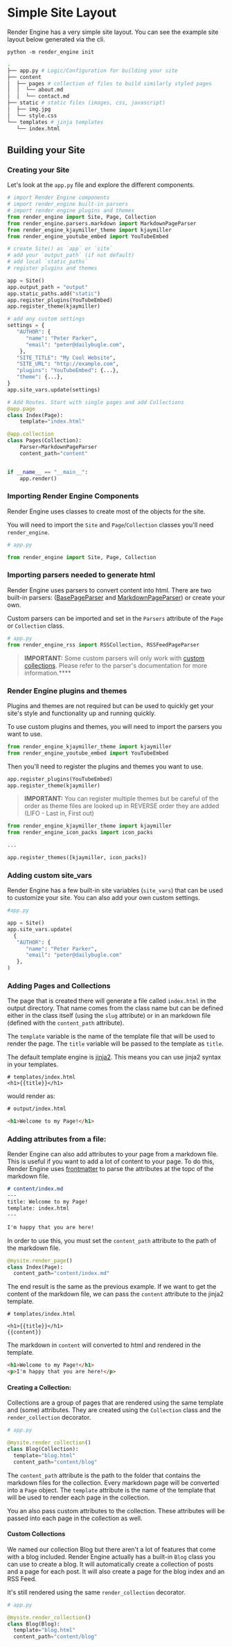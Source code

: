 # Simple Site Layout
Render Engine has a very simple site layout. You can see the example site layout below generated via the cli.

```shell
python -m render_engine init
```

```bash
.
├── app.py # Logic/Configuration for building your site
├── content
│  ├── pages # collection of files to build similarly styled pages
│  │  └── about.md
│  │  └── contact.md
├── static # static files (images, css, javascript)
│  ├── img.jpg
│  └── style.css
└── templates # jinja templates
   └── index.html
```

## Building your Site

### Creating your Site
Let's look at the `app.py` file and explore the different components.

```python
# import Render Engine components
# import render_engine built-in parsers
# import render engine plugins and themes
from render_engine import Site, Page, Collection
from render_engine.parsers.markdown import MarkdownPageParser
from render_engine_kjaymiller_theme import kjaymiller
from render_engine_youtube_embed import YouTubeEmbed

# create Site() as `app` or `site`
# add your `output_path` (if not default)
# add local `static_paths`
# register plugins and themes

app = Site()
app.output_path = "output"
app.static_paths.add("static")
app.register_plugins(YouTubeEmbed)
app.register_theme(kjaymiller)

# add any custom settings
settings = {
   "AUTHOR": {
      "name": "Peter Parker",
      "email": "peter@dailybugle.com",
    },
   "SITE_TITLE": "My Cool Website",
   "SITE_URL": "http://example.com",
   "plugins": "YouTubeEmbed": {...},
   "theme": {...},
}
app.site_vars.update(settings)

# Add Routes. Start with single pages and add Collections
@app.page
class Index(Page):
    template="index.html"

@app.collection
class Pages(Collection):
    Parser=MarkdownPageParser
    content_path="content"


if __name__ == "__main__":
    app.render()
```

### Importing Render Engine Components

Render Engine uses classes to create most of the objects for the site. 

You will need to import the `Site` and `Page`/`Collection` classes you'll need `render_engine`.

```python
# app.py

from render_engine import Site, Page, Collection
```

### Importing parsers needed to generate html

Render Engine uses parsers to convert content into html. There are two built-in parsers: ([BasePageParser](/parsers#BasePageParser) and [MarkdownPageParser](/parsers#MarkdownPageParser)) or create your own. 

Custom parsers can be imported and set in the `Parsers` attribute of the `Page` or `Collection` class.

```python
# app.py
from render_engine_rss import RSSCollection, RSSFeedPageParser
```

> **IMPORTANT:**
> Some custom parsers will only work with [custom collections](/custom_collections). Please refer to the parser's documentation for more information.****

### Render Engine plugins and themes

Plugins and themes are not required but can be used to quickly get your site's style and functionality up and running quickly. 

To use custom plugins and themes, you will need to import the parsers you want to use.


```python
from render_engine_kjaymiller_theme import kjaymiller
from render_engine_youtube_embed import YouTubeEmbed
```

Then you'll need to register the plugins and themes you want to use.

```python
app.register_plugins(YouTubeEmbed)
app.register_theme(kjaymiller)
```

> **IMPORTANT:**
> You can register multiple themes but be careful of the order as theme files are looked up in REVERSE order they are added (LIFO - Last in, First out)

```python
from render_engine_kjaymiller_theme import kjaymiller
from render_engine_icon_packs import icon_packs

...

app.register_themes([kjaymiller, icon_packs])
```

### Adding custom site_vars

Render Engine has a few built-in site variables (`site_vars`) that can be used to customize your site. You can also add your own custom settings.

```python
#app.py

app = Site()
app.site_vars.update(
  {
   "AUTHOR": {
      "name": "Peter Parker",
      "email": "peter@dailybugle.com"
   },
)
```

### Adding Pages and Collections

The page that is created there will generate a file called `index.html` in the output directory. That name comes from the class name but can be defined either in the class itself (using the `slug` attribute) or in an markdown file (defined with the `content_path` attribute).

The `template` variable is the name of the template file that will be used to render the page. The `title` variable will be passed to the template as `title`.

The default template engine is [jinja2](https://jinja.palletsprojects.com/en/3.0.x/). This means you can use jinja2 syntax in your templates.

```jinja2
# templates/index.html
<h1>{{title}}</h1>
```

would render as:

```html
# output/index.html

<h1>Welcome to my Page!</h1>
```

### Adding attributes from a file:
Render Engine can also add attributes to your page from a markdown file. This is useful if you want to add a lot of content to your page. To do this, Render Engine uses [frontmatter](https://pypi.org/project/python-frontmatter/) to parse the attributes at the topc of the markdown file.

```markdown
# content/index.md
---
title: Welcome to my Page!
template: index.html
---

I'm happy that you are here!
```

In order to use this, you must set the `content_path` attribute to the path of the markdown file.

```python
@mysite.render_page()
class Index(Page):
  content_path="content/index.md"
```

The end result is the same as the previous example. If we want to get the content of the markdown file, we can pass the `content` attribute to the jinja2 template.

```jinja2
# templates/index.html

<h1>{{title}}</h1>
{{content}}
```
The markdown in `content` will converted to html and rendered in the template.

```html
<h1>Welcome to my Page!</h1>
<p>I'm happy that you are here!</p>
```

#### Creating a Collection:
Collections are a group of pages that are rendered using the same template and (some) attributes. They are created using the `Collection` class and the `render_collection` decorator.

```python
# app.py

@mysite.render_collection()
class Blog(Collection):
  template="blog.html"
  content_path="content/blog"
```

The `content_path` attribute is the path to the folder that contains the markdown files for the collection. Every markdown page will be converted into a `Page` object. The `template` attribute is the name of the template that will be used to render each page in the collection.

You an also pass custom attributes to the collection. These attributes will be passed into each page in the collection as well.

#### Custom Collections

We named our collection Blog but there aren't a lot of features that come with a blog included. Render Engine actually has a built-in `Blog` class you can use to create a blog. It will automatically create a collection of posts and a page for each post. It will also create a page for the blog index and an RSS Feed.

It's still rendered using the same `render_collection` decorator.

```python
# app.py

@mysite.render_collection()
class Blog(Blog):
  template="blog.html"
  content_path="content/blog"
```